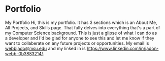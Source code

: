 # Portfolio
My Portfolio
Hi, this is my portfolio. It has 3 sections which is an About Me, All Projects, and Skills page. That fully delves into everything that's a part of my Computer Science background. This is just a glipse of what I can do as a developer and I'd be glad for anyone to see this and let me know if they want to collaberate on any future projects or opportunities. My email is webbjado@msu.edu and my linked in is https://www.linkedin.com/in/jadon-webb-0b3883214/.

